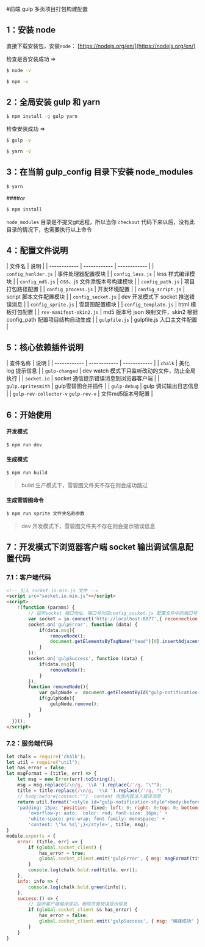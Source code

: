#前端  gulp 多页项目打包构建配置

## 1：安装 node
直接下载安装包，安装`node`：  [https://nodejs.org/en/](https://nodejs.org/en/)

检查是否安装成功 =>
```bash
$ node -v

$ npm -v
```

## 2：全局安装 gulp 和 yarn
```bash
$ npm install -g gulp yarn
```

检查安装成功 =>
```bash
$ gulp -v

$ yarn -V
```

## 3：在当前 gulp_config 目录下安装 node_modules
```bash
$ yarn
```
####or

```bash
$ npm install
```

`node_modules` 目录是不提交git远程，所以当你 `checkout` 代码下来以后，没有此目录的情况下，也需要执行以上命令 


## 4：配置文件说明

| 文件名  | 说明  |
| ------------ | ------------ | ------------ |
| `config_hanlder.js`  |  事件处理器配置模块  |
| `config_less.js`  | less 样式编译模块  |
| `config_md5.js`  | css、js 文件添版本号构建模块  |
| `config_path.js`  | 项目打包路径配置  |
| `config_process.js`  | 开发环境配置  |
| `config_script.js`  | script 脚本文件配置模块  |
| `config_socket.js`  | dev 开发模式下 socket 推送错误消息  |
| `config_sprite.js`  | 雪碧图配置模块  |
| `config_template.js`  |  html 模板打包配置  |
| `rev-manifest-skin2.js`  | md5 版本号 json 映射文件，skin2 根据config_path 配置项目结构自动生成  |
| `gulpfile.js`  |  gulpfile.js 入口主文件配置  |

## 5：核心依赖插件说明
| 查件名称  | 说明  |
| ------------ | ------------ | ------------ |
| `chalk`  |  美化 log 提示信息  |
| `gulp-changed`  | dev watch 模式下只监听改动的文件，防止全局执行 |
| `socket.io`  | socket 通信提示错误消息到浏览器客户端  |
| `gulp.spritesmith`  | gulp雪碧图合并插件  |
| `gulp-debug`  | gulp 调试输出日志信息  |
| `gulp-rev-collector-v` `gulp-rev-v`  | 文件md5版本号配置  |

## 6：开始使用
#### 开发模式
```bash
$ npm run dev
```

#### 生成模式
```bash
$ npm run build
```
> build 生产模式下，雪碧图文件夹不存在则会成功跳过

#### 生成雪碧图命令
```bash
$ npm run sprite 文件夹名称参数
```
> dev 开发模式下，雪碧图文件夹不存在则会提示错误信息


## 7：开发模式下浏览器客户端 socket 输出调试信息配置代码
### 7.1：客户端代码
```html
<!-- 引入 socket.io.min.js 文件 -->
<script src="socket.io.min.js"></script>
<script>
    !(function (params) {
		// 监听socket 端口地址，端口号对应config_socket.js 配置文件中的端口号
        var socket = io.connect('http://localhost:8877',{ reconnection: false });
        socket.on('gulpError', function (data) {
            if(data.msg){
                removeNode();
                document.getElementsByTagName("head")[0].insertAdjacentHTML('beforeend',data.msg)
            }
        });
        socket.on('gulpSuccess', function (data) {
            if(data.msg){
                removeNode();
            }
        });
        function removeNode(){
            var gulpNode =  document.getElementById("gulp-notification-style")
            if(gulpNode){
                gulpNode.remove();
            }
        }
  })();
</script>
```
### 7.2：服务端代码
```javascript
let chalk = require('chalk');
let util = require("util");
let has_error = false;
let msgFormat = (title, err) => {
    let msg = new Error(err).toString();
    msg = msg.replace(/\n/g, '\\A ').replace(/'/g, "\"");
    title = title.replace(/\n/g, '\\A ').replace(/'/g, "\"");
	// body:before{content:""}  content 伪类内容注入错误消息
    return util.format('<style id="gulp-notification-style">body:before { background: rgba(0, 0, 0, 0.8);'+
	'padding: 15px; 'position: fixed; left: 0; right: 0;top: 0; bottom: 0; z-index: 99999;' +
        'overflow-y: auto;  color: red; font-size: 16px;' +
        'white-space: pre-wrap; font-family: monospace;' +
        'content: \'%s %s\';}</style>', title, msg);
}
module.exports = {
    error: (title, err) => {
        if (global.socket_client) {
            has_error = true;
            global.socket_client.emit('gulpError', { msg: msgFormat(title, err, "error") });
        }
        console.log(chalk.bold.red(title, err));
    },
    info: info => {
        console.log(chalk.bold.green(info));
    },
    success:() => {
        // 监听客户端编译成功，删除页面错误提示信息
        if (global.socket_client && has_error) {
            has_error = false;
            global.socket_client.emit('gulpSuccess', { msg: "编译成功" });
        }
    }
}
```



